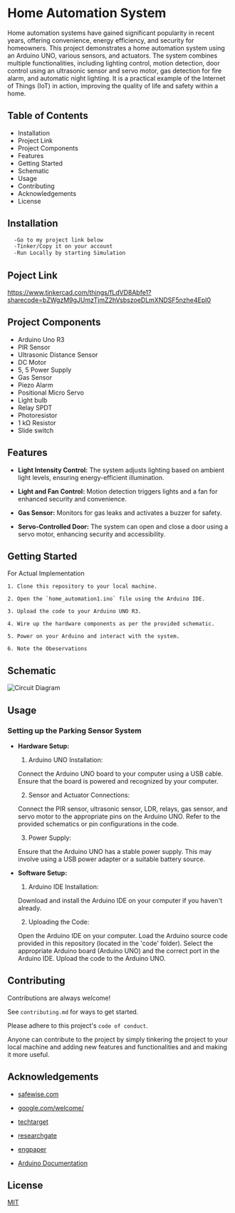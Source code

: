 
# Home Automation System

Home automation systems have gained significant popularity in recent years, offering convenience, energy efficiency, and security for homeowners. This project demonstrates a home automation system using an Arduino UNO, various sensors, and actuators. The system combines multiple functionalities, including lighting control, motion detection, door control using an ultrasonic sensor and servo motor, gas detection for fire alarm, and automatic night lighting. It is a practical example of the Internet of Things (IoT) in action, improving the quality of life and safety within a home.

## Table of Contents

- Installation
- Project Link
- Project Components
- Features
- Getting Started
- Schematic
- Usage
- Contributing
- Acknowledgements
- License
## Installation

```bash
  -Go to my project link below
  -Tinker/Copy it on your account
  -Run Locally by starting Simulation
```
    
## Poject Link

https://www.tinkercad.com/things/fLdVD8Abfe1?sharecode=bZWgzM9gJUmzTjmZ2hVsbszoeDLmXNDSF5nzhe4EpI0 
## Project Components

 - Arduino Uno R3
 - PIR Sensor
 - Ultrasonic Distance Sensor
 - DC Motor
 - 5, 5 Power Supply
 - Gas Sensor
 - Piezo Alarm
 - Positional Micro Servo
 - Light bulb
 - Relay SPDT
 - Photoresistor
 - 1 kΩ Resistor
 - Slide switch



## Features

- **Light Intensity Control:** The system adjusts lighting based on ambient light levels, ensuring energy-efficient illumination.

- **Light and Fan Control:** Motion detection triggers lights and a fan for enhanced security and convenience.

- **Gas Sensor:** Monitors for gas leaks and activates a buzzer for safety.

- **Servo-Controlled Door:** The system can open and close a door using a servo motor, enhancing security and accessibility.

## Getting Started

For Actual Implementation

    1. Clone this repository to your local machine.

    2. Open the `home_automation1.ino` file using the Arduino IDE.

    3. Upload the code to your Arduino UNO R3.

    4. Wire up the hardware components as per the provided schematic.

    5. Power on your Arduino and interact with the system.

    6. Note the Obeservations
## Schematic

![Circuit Diagram](https://github.com/Shreerang01/Home-Automation/assets/113919844/6ea9f931-d45d-422e-aff2-a76356a7d161)
## Usage

### Setting up the Parking Sensor System

- **Hardware Setup:**

    1) Arduino UNO Installation:

    Connect the Arduino UNO board to your computer using a USB cable.
    Ensure that the board is powered and recognized by your computer.

    2) Sensor and Actuator Connections:

    Connect the PIR sensor, ultrasonic sensor, LDR, relays, gas sensor, and servo motor to the appropriate pins on the Arduino UNO. Refer to the provided schematics or pin configurations in the code.

    3) Power Supply:

    Ensure that the Arduino UNO has a stable power supply. This may involve using a USB power adapter or a suitable battery source.

- **Software Setup:**

    1) Arduino IDE Installation:

    Download and install the Arduino IDE on your computer if you haven't already.

    2) Uploading the Code:

    Open the Arduino IDE on your computer.
    Load the Arduino source code provided in this repository (located in the 'code' folder).
    Select the appropriate Arduino board (Arduino UNO) and the correct port in the Arduino IDE.
    Upload the code to the Arduino UNO.



## Contributing

Contributions are always welcome!

See `contributing.md` for ways to get started.

Please adhere to this project's `code of conduct`.

Anyone can contribute to the project by simply tinkering the project to your local machine and adding new features and functionalities and and making it more useful.

## Acknowledgements

 - [safewise.com ](https://www.safewise.com/home-security-faq/how-does-home-automation-work/ )

 - [google.com/welcome/ ](https://home.google.com/welcome/   )

 - [techtarget  ](https://www.techtarget.com/iotagenda/definition/smart-home-or-building )

 - [researchgate  ](https://www.researchgate.net/publication/275338025_Home_Automation_Systems_-_A_Study  )

 - [engpaper  ](https://www.engpaper.com/ece/home-automation-2021.html   )
 
  - [Arduino Documentation  ](https://docs.arduino.cc/hardware/uno-rev3 )

 



## License

[MIT](https://choosealicense.com/licenses/mit/)

